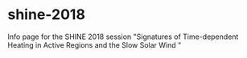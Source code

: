 # shine-2018

Info page for the SHINE 2018 session "Signatures of Time-dependent Heating in Active Regions and the Slow Solar Wind "

